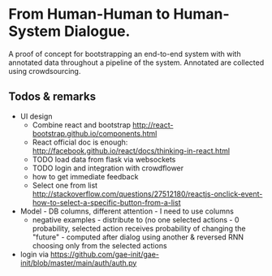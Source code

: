 From Human-Human to Human-System Dialogue.
==========================================

A proof of concept for bootstrapping an end-to-end system with with annotated data throughout a pipeline of the system.
Annotated are collected using crowdsourcing.

Todos & remarks
----------------

- UI design
    - Combine react and bootstrap http://react-bootstrap.github.io/components.html
    - React official doc is enough: http://facebook.github.io/react/docs/thinking-in-react.html
    - TODO load data from flask via websockets
    - TODO login and integration with crowdflower
    - how to get immediate feedback
    - Select one from list http://stackoverflow.com/questions/27512180/reactjs-onclick-event-how-to-select-a-specific-button-from-a-list
- Model - DB columns, different attention - I need to use columns
    - negative examples - distribute to (no one selected actions - 0 probability, selected action receives probability of changing the "future" - computed after dialog using another & reversed RNN choosing only from the selected actions
- login via https://github.com/gae-init/gae-init/blob/master/main/auth/auth.py
